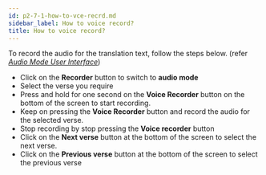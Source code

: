 ```yaml
---
id: p2-7-1-how-to-vce-recrd.md
sidebar_label: How to voice record?
title: How to voice record?
---
```


To record the audio for the translation text, follow the steps below.
(refer [_Audio Mode User Interface_](../../Part-1/Getting-Started/Autographa-Live-User-Interface-Overview/p1-2-4-audio-mode-ui.mdx))

-   Click on the **Recorder** button to switch to **audio mode**
-   Select the verse you require
-   Press and hold for one second on the **Voice Recorder** button on the bottom of the screen to start recording.
-   Keep on pressing the **Voice Recorder** button and record the audio for the selected verse.
-   Stop recording by stop pressing the **Voice recorder** button
-   Click on the **Next verse** button at the bottom of the screen to select the next verse.
-   Click on the **Previous verse** button at the bottom of the screen to select the previous verse
